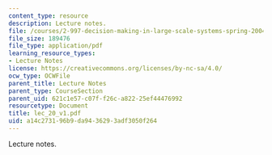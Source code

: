 ```yaml
---
content_type: resource
description: Lecture notes.
file: /courses/2-997-decision-making-in-large-scale-systems-spring-2004/a14c273196b9da9436293adf3050f264_lec_20_v1.pdf
file_size: 189476
file_type: application/pdf
learning_resource_types:
- Lecture Notes
license: https://creativecommons.org/licenses/by-nc-sa/4.0/
ocw_type: OCWFile
parent_title: Lecture Notes
parent_type: CourseSection
parent_uid: 621c1e57-c07f-f26c-a822-25ef44476992
resourcetype: Document
title: lec_20_v1.pdf
uid: a14c2731-96b9-da94-3629-3adf3050f264
---
```

Lecture notes.